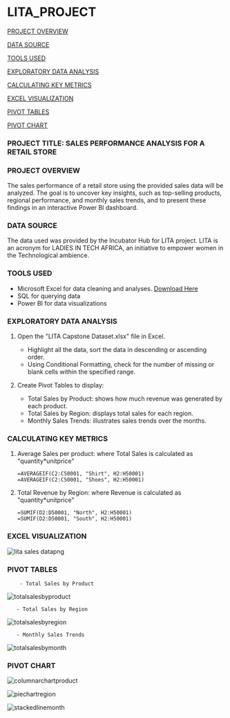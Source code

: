 # LITA_PROJECT

[PROJECT OVERVIEW](#project-overview)

[DATA SOURCE](#data-source)

[TOOLS USED](#tools-used)

[EXPLORATORY DATA ANALYSIS](#exploratory-data-analysis)

[CALCULATING KEY METRICS](#calculating-key-metrics)

[EXCEL VISUALIZATION](#excel-visualization)

[PIVOT TABLES](#pivot-tables)

[PIVOT CHART](#pivot-chart)


### PROJECT TITLE: SALES PERFORMANCE ANALYSIS FOR A RETAIL STORE
### PROJECT OVERVIEW
The sales performance of a retail store using the provided sales data will be analyzed. The goal is to uncover key insights, such as top-selling products, regional performance, and monthly sales trends, and to present these findings in an interactive Power Bl dashboard.

### DATA SOURCE
The data used was provided by the Incubator Hub for LITA project. LITA is an acronym for LADIES IN TECH AFRICA, an initiative to empower women in the Technological ambience.
### TOOLS USED
- Microsoft Excel for data cleaning and analyses. [Download Here](www.microsoft.com)
- SQL for querying data
- Power BI for data visualizations
### EXPLORATORY DATA ANALYSIS
  1. Open the "LITA Capstone Dataset.xlsx" file in Excel.
     -  Highlight all the data, sort the data in descending or ascending order.
     - Using Conditional Formatting, check for the number of missing or blank cells within the specified range.

  2. Create Pivot Tables to display:
     - Total Sales by Product: shows how much revenue was generated by each product.
     - Total Sales by Region: displays total sales for each region.
     - Monthly Sales Trends: illustrates sales trends over the months.
  ### CALCULATING KEY METRICS
  1. Average Sales per product: where Total Sales is calculated as "quantity*unitprice"
     ```
     =AVERAGEIF(C2:C50001, "Shirt", H2:H50001)
     =AVERAGEIF(C2:C50001, "Shoes", H2:H50001)
     ```
  2. Total Revenue by Region: where Revenue is calculated as "quantity*unitprice"
     ```
     =SUMIF(D2:D50001, "North", H2:H50001)
     =SUMIF(D2:D50001, "South", H2:H50001)
     ```
### EXCEL VISUALIZATION
![lita sales datapng](https://github.com/user-attachments/assets/a1110135-cfeb-4553-ae22-ce4e87415468)
### PIVOT TABLES
        - Total Sales by Product
  ![totalsalesbyproduct](https://github.com/user-attachments/assets/14bd138f-0b61-4911-9b19-dc6003a5d38c)
  
       - Total Sales by Region
  ![totalsalesbyregion](https://github.com/user-attachments/assets/3899a29f-28d4-405a-9b9d-aa0f9f8155a9)

       - Monthly Sales Trends
  ![totalsalesbymonth](https://github.com/user-attachments/assets/959cc23f-501c-48df-ad9d-670603f6f3f6)

### PIVOT CHART
![columnarchartproduct](https://github.com/user-attachments/assets/4cc326fa-3104-43da-97b6-5230dcdb28e8)

![piechartregion](https://github.com/user-attachments/assets/e86e0e99-68b5-4875-80ba-58b310764431)

![stackedlinemonth](https://github.com/user-attachments/assets/1e452212-200a-4d4f-ba78-604f9ce6c030)

